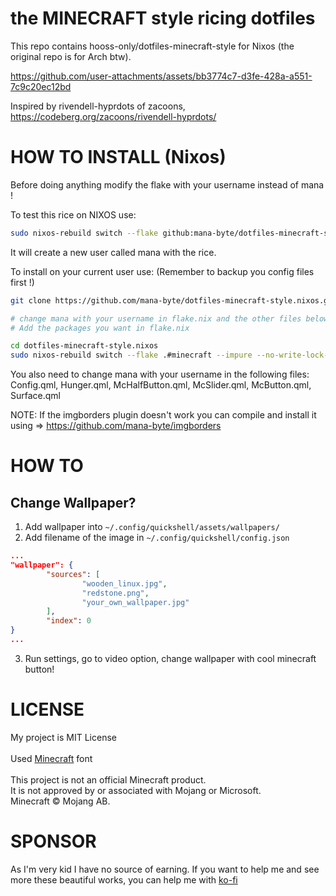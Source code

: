 # the MINECRAFT style ricing dotfiles

This repo contains hooss-only/dotfiles-minecraft-style for Nixos (the original repo is for Arch btw).

https://github.com/user-attachments/assets/bb3774c7-d3fe-428a-a551-7c9c20ec12bd

Inspired by rivendell-hyprdots of zacoons,<br>
https://codeberg.org/zacoons/rivendell-hyprdots/

# HOW TO INSTALL (Nixos)

Before doing anything modify the flake with your username instead of mana !

To test this rice on NIXOS use:

```bash
sudo nixos-rebuild switch --flake github:mana-byte/dotfiles-minecraft-style.nixos#minecraft --impure --no-write-lock-file
```

It will create a new user called mana with the rice.

To install on your current user use: (Remember to backup you config files first !)

```bash
git clone https://github.com/mana-byte/dotfiles-minecraft-style.nixos.git

# change mana with your username in flake.nix and the other files below
# Add the packages you want in flake.nix

cd dotfiles-minecraft-style.nixos
sudo nixos-rebuild switch --flake .#minecraft --impure --no-write-lock-file
```

You also need to change mana with your username in the following files:
Config.qml, Hunger.qml, McHalfButton.qml, McSlider.qml, McButton.qml, Surface.qml

NOTE: If the imgborders plugin doesn't work you can compile and install it using => https://github.com/mana-byte/imgborders


# HOW TO
## Change Wallpaper?
1. Add wallpaper into `~/.config/quickshell/assets/wallpapers/`
2. Add filename of the image in `~/.config/quickshell/config.json`
```json
...
"wallpaper": {
        "sources": [
                "wooden_linux.jpg",
                "redstone.png",
                "your_own_wallpaper.jpg"
        ],
        "index": 0
}
...
```
3. Run settings, go to video option, change wallpaper with cool minecraft button!

# LICENSE
My project is MIT License<br>
<br>
Used [Minecraft](https://github.com/IdreesInc/Minecraft-Font) font<br>
<br>
This project is not an official Minecraft product.<br>
It is not approved by or associated with Mojang or Microsoft.<br>
Minecraft © Mojang AB.<br>

# SPONSOR
As I'm very kid I have no source of earning. If you want to help me and see more these beautiful works, you can help me with [ko-fi](https://ko-fi.com/hooss)
